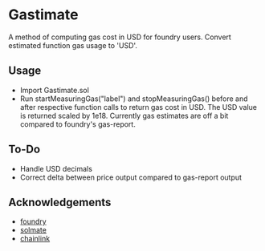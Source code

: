 # Gastimate

A method of computing gas cost in USD for foundry users. Convert estimated function gas usage to 'USD'.

## Usage

- Import Gastimate.sol
- Run startMeasuringGas("label") and stopMeasuringGas() before and after respective function calls to return gas cost in USD. The USD value is returned scaled by 1e18. Currently gas estimates are off a bit compared to foundry's gas-report.

## To-Do

- Handle USD decimals
- Correct delta between price output compared to gas-report output

## Acknowledgements

- [foundry](https://github.com/foundry-rs/foundry)
- [solmate](https://github.com/Rari-Capital/solmate)
- [chainlink](https://github.com/smartcontractkit/chainlink)
